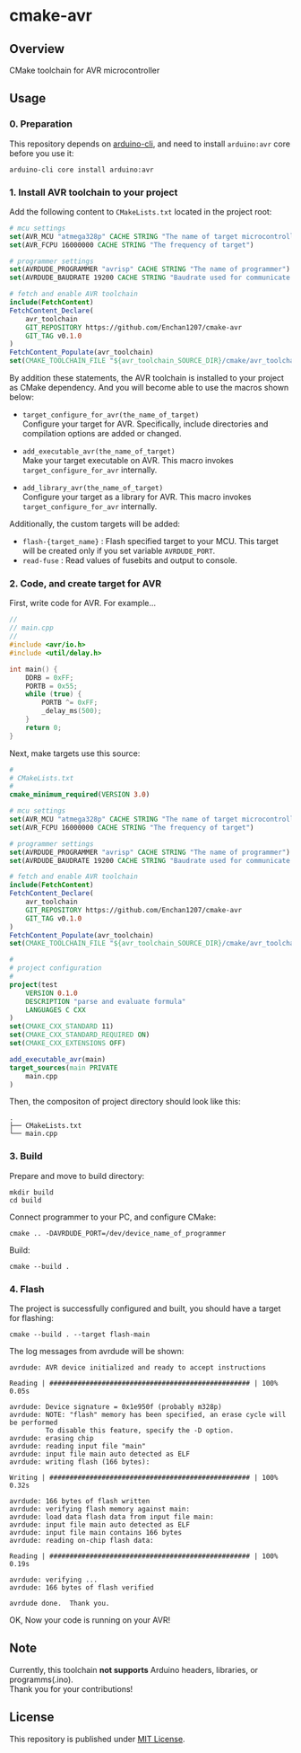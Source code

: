# cmake-avr

## Overview

CMake toolchain for AVR microcontroller

## Usage

### 0. Preparation

This repository depends on [arduino-cli](https://github.com/arduino/arduino-cli), and need to install `arduino:avr` core before you use it:

```
arduino-cli core install arduino:avr
```

### 1. Install AVR toolchain to your project

Add the following content to `CMakeLists.txt` located in the project root:

```cmake
# mcu settings
set(AVR_MCU "atmega328p" CACHE STRING "The name of target microcontroller")
set(AVR_FCPU 16000000 CACHE STRING "The frequency of target")

# programmer settings
set(AVRDUDE_PROGRAMMER "avrisp" CACHE STRING "The name of programmer")
set(AVRDUDE_BAUDRATE 19200 CACHE STRING "Baudrate used for communicate between PC and programmer")

# fetch and enable AVR toolchain
include(FetchContent)
FetchContent_Declare(
    avr_toolchain
    GIT_REPOSITORY https://github.com/Enchan1207/cmake-avr
    GIT_TAG v0.1.0
)
FetchContent_Populate(avr_toolchain)
set(CMAKE_TOOLCHAIN_FILE "${avr_toolchain_SOURCE_DIR}/cmake/avr_toolchain.cmake")
```

By addition these statements, the AVR toolchain is installed to your project as CMake dependency. And you will become able to use the macros shown below:

 - `target_configure_for_avr(the_name_of_target)`  
   Configure your target for AVR. Specifically, include directories and compilation options are added or changed.  

 - `add_executable_avr(the_name_of_target)`  
   Make your target executable on AVR. This macro invokes `target_configure_for_avr` internally.

 - `add_library_avr(the_name_of_target)`  
   Configure your target as a library for AVR. This macro invokes `target_configure_for_avr` internally.

Additionally, the custom targets will be added:

 - `flash-{target_name}` : Flash specified target to your MCU. This target will be created only if you set variable `AVRDUDE_PORT`.
 - `read-fuse` : Read values of fusebits and output to console.

### 2. Code, and create target for AVR

First, write code for AVR. For example...

```C
//
// main.cpp
//
#include <avr/io.h>
#include <util/delay.h>

int main() {
    DDRB = 0xFF;
    PORTB = 0x55;
    while (true) {
        PORTB ^= 0xFF;
        _delay_ms(500);
    }
    return 0;
}
```

Next, make targets use this source:

```cmake
#
# CMakeLists.txt
#
cmake_minimum_required(VERSION 3.0)

# mcu settings
set(AVR_MCU "atmega328p" CACHE STRING "The name of target microcontroller")
set(AVR_FCPU 16000000 CACHE STRING "The frequency of target")

# programmer settings
set(AVRDUDE_PROGRAMMER "avrisp" CACHE STRING "The name of programmer")
set(AVRDUDE_BAUDRATE 19200 CACHE STRING "Baudrate used for communicate between PC and programmer")

# fetch and enable AVR toolchain
include(FetchContent)
FetchContent_Declare(
    avr_toolchain
    GIT_REPOSITORY https://github.com/Enchan1207/cmake-avr
    GIT_TAG v0.1.0
)
FetchContent_Populate(avr_toolchain)
set(CMAKE_TOOLCHAIN_FILE "${avr_toolchain_SOURCE_DIR}/cmake/avr_toolchain.cmake")

#
# project configuration
#
project(test
    VERSION 0.1.0
    DESCRIPTION "parse and evaluate formula"
    LANGUAGES C CXX
)
set(CMAKE_CXX_STANDARD 11)
set(CMAKE_CXX_STANDARD_REQUIRED ON)
set(CMAKE_CXX_EXTENSIONS OFF)

add_executable_avr(main)
target_sources(main PRIVATE
    main.cpp
)
```

Then, the compositon of project directory should look like this:

```
.
├── CMakeLists.txt
└── main.cpp
```

### 3. Build

Prepare and move to build directory:

```
mkdir build
cd build
```

Connect programmer to your PC, and configure CMake:

```
cmake .. -DAVRDUDE_PORT=/dev/device_name_of_programmer
```

Build:

```
cmake --build .
```

### 4. Flash

The project is successfully configured and built, you should have a target for flashing:

```
cmake --build . --target flash-main
```

The log messages from avrdude will be shown:

```
avrdude: AVR device initialized and ready to accept instructions

Reading | ################################################## | 100% 0.05s

avrdude: Device signature = 0x1e950f (probably m328p)
avrdude: NOTE: "flash" memory has been specified, an erase cycle will be performed
         To disable this feature, specify the -D option.
avrdude: erasing chip
avrdude: reading input file "main"
avrdude: input file main auto detected as ELF
avrdude: writing flash (166 bytes):

Writing | ################################################## | 100% 0.32s

avrdude: 166 bytes of flash written
avrdude: verifying flash memory against main:
avrdude: load data flash data from input file main:
avrdude: input file main auto detected as ELF
avrdude: input file main contains 166 bytes
avrdude: reading on-chip flash data:

Reading | ################################################## | 100% 0.19s

avrdude: verifying ...
avrdude: 166 bytes of flash verified

avrdude done.  Thank you.
```

OK, Now your code is running on your AVR!

## Note

Currently, this toolchain **not supports** Arduino headers, libraries, or programms(.ino).  
Thank you for your contributions!

## License

This repository is published under [MIT License](LICENSE).
